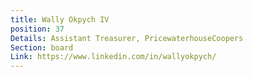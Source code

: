 ```yaml
---
title: Wally Okpych IV
position: 37
Details: Assistant Treasurer, PricewaterhouseCoopers
Section: board
Link: https://www.linkedin.com/in/wallyokpych/
---
```



